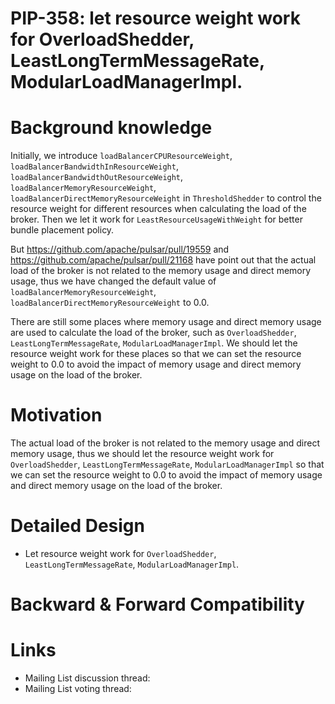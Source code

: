 
# PIP-358: let resource weight work for OverloadShedder, LeastLongTermMessageRate, ModularLoadManagerImpl.

# Background knowledge

Initially, we introduce `loadBalancerCPUResourceWeight`, `loadBalancerBandwidthInResourceWeight`, `loadBalancerBandwidthOutResourceWeight`, 
`loadBalancerMemoryResourceWeight`, `loadBalancerDirectMemoryResourceWeight` in `ThresholdShedder` to control the resource weight for 
different resources when calculating the load of the broker. 
Then we let it work for `LeastResourceUsageWithWeight` for better bundle placement policy.

But https://github.com/apache/pulsar/pull/19559 and https://github.com/apache/pulsar/pull/21168 have point out that the actual load of 
the broker is not related to the memory usage and direct memory usage, thus we have changed the default value of
`loadBalancerMemoryResourceWeight`, `loadBalancerDirectMemoryResourceWeight` to 0.0.

There are still some places where memory usage and direct memory usage are used to calculate the load of the broker, such as
`OverloadShedder`, `LeastLongTermMessageRate`, `ModularLoadManagerImpl`. We should let the resource weight work for these places
so that we can set the resource weight to 0.0 to avoid the impact of memory usage and direct memory usage on the load of the broker.

# Motivation

The actual load of the broker is not related to the memory usage and direct memory usage, thus we should let the resource weight work for
`OverloadShedder`, `LeastLongTermMessageRate`, `ModularLoadManagerImpl` so that we can set the resource weight to 0.0 to avoid the impact of
memory usage and direct memory usage on the load of the broker.


# Detailed Design

- Let resource weight work for `OverloadShedder`, `LeastLongTermMessageRate`, `ModularLoadManagerImpl`.


# Backward & Forward Compatibility


# Links

* Mailing List discussion thread:
* Mailing List voting thread:
